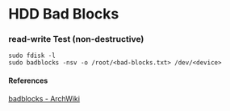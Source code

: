 HDD Bad Blocks
==============


### read-write Test (non-destructive)

```
sudo fdisk -l
sudo badblocks -nsv -o /root/<bad-blocks.txt> /dev/<device>
```

#### References
[badblocks - ArchWiki](https://wiki.archlinux.org/index.php/badblocks)

